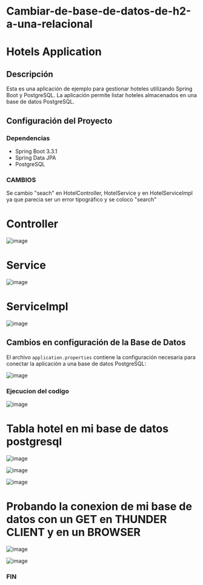 # Cambiar-de-base-de-datos-de-h2-a-una-relacional

# Hotels Application

## Descripción

Esta es una aplicación de ejemplo para gestionar hoteles utilizando Spring Boot y PostgreSQL. La aplicación permite listar hoteles almacenados en una base de datos PostgreSQL.

## Configuración del Proyecto

### Dependencias

- Spring Boot 3.3.1
- Spring Data JPA
- PostgreSQL

### CAMBIOS

Se cambio "seach" en HotelController, HotelService y en HotelServiceImpl ya que parecia ser un error tipográfico y se coloco "search"

# Controller
![image](https://github.com/cristofer753/Cambiar-de-base-de-datos-de-h2-a-una-relacional/assets/141539505/1a872a6c-c8a4-4215-83d1-84114eefd7d7)

# Service
![image](https://github.com/cristofer753/Cambiar-de-base-de-datos-de-h2-a-una-relacional/assets/141539505/60cac381-d95c-466b-a658-0d5b7cd7a0cc)

# ServiceImpl
![image](https://github.com/cristofer753/Cambiar-de-base-de-datos-de-h2-a-una-relacional/assets/141539505/3028e079-cc7b-4de5-963c-94e247597daf)


## Cambios en configuración de la Base de Datos

El archivo `application.properties` contiene la configuración necesaria para conectar la aplicación a una base de datos PostgreSQL:

![image](https://github.com/cristofer753/Cambiar-de-base-de-datos-de-h2-a-una-relacional/assets/141539505/5d1480a3-df04-42d1-9550-db99cd898fdf)

### Ejecucion del codigo

![image](https://github.com/cristofer753/Cambiar-de-base-de-datos-de-h2-a-una-relacional/assets/141539505/f00c49e0-3bcd-4809-ae46-b5877bb32bf4)

# Tabla hotel en mi base de datos postgresql

![image](https://github.com/cristofer753/Cambiar-de-base-de-datos-de-h2-a-una-relacional/assets/141539505/211857fd-74d3-465c-a328-f831d70cce46)

![image](https://github.com/cristofer753/Cambiar-de-base-de-datos-de-h2-a-una-relacional/assets/141539505/ab012b46-3635-4512-93d8-7be8e9d3b342)

![image](https://github.com/cristofer753/Cambiar-de-base-de-datos-de-h2-a-una-relacional/assets/141539505/ec2fb87b-2c37-4254-ad59-a15f9872c6fb)

# Probando la conexion de mi base de datos con un GET en THUNDER CLIENT y en un BROWSER

![image](https://github.com/cristofer753/Cambiar-de-base-de-datos-de-h2-a-una-relacional/assets/141539505/2831d477-8536-4ae1-8e69-2a0c2345b7ff)

![image](https://github.com/cristofer753/Cambiar-de-base-de-datos-de-h2-a-una-relacional/assets/141539505/a6b2185d-09be-408b-8ef4-975a7b1f92ec)

### FIN
